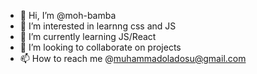 - 👋 Hi, I’m @moh-bamba
- 👀 I’m interested in learnng css and JS
- 🌱 I’m currently learning JS/React
- 💞️ I’m looking to collaborate on projects
- 📫 How to reach me @muhammadoladosu@gmail.com

<!---
moh-bamba/moh-bamba is a ✨ special ✨ repository because its `README.md` (this file) appears on your GitHub profile.
You can click the Preview link to take a look at your changes.
--->
